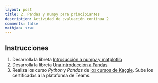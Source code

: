 ```yaml
---
layout: post
title: 2. Pandas y numpy para principiantes
description: Actividad de evaluación continua 2
comments: false
mathjax: true
---
```


## Instrucciones

1. Desarrolla la libreta [Introducción a numpy y matplotlib](https://github.com/IA-UNISON/IA-UNISON.github.io/raw/master/assets/docs/intro_numpy.ipynb)
2. Desarrolla la libreta [Una introducción a Pandas](https://github.com/IA-UNISON/IA-UNISON.github.io/raw/master/assets/docs/intro_pandas.ipynb)
3. Realiza los curso *Python* y *Pandas* de [los cursos de Kaggle](https://www.kaggle.com/learn). Sube los certificados a la plataforma de Teams. 